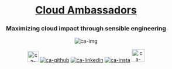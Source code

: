 <h1 align="center"><a href="https://cloudambassadors.com/">Cloud Ambassadors</a></h1>
<h3 align="center"> Maximizing cloud impact through sensible engineering</h3>

<p align="center">
  <img align="center" src="https://github.com/user-attachments/assets/4d914626-3726-4190-8b14-376f5f14d5fc" alt="ca-img" class="ca-img">
</p>

<p align="center">
<a href="engage@cloudambassadors.com"><img src="https://github.com/user-attachments/assets/e1a879d8-4d91-4ac5-a7bc-6e00f904e831" alt="ca-mail" height="30px"></a>
<a href="https://github.com/The-Cloud-Ambassadors"><img src="https://github.com/user-attachments/assets/2ee7a370-6228-4f61-9078-856f78dae7e5" alt="ca-github"></a>
<a href="https://www.linkedin.com/company/cloudambassadors/"><img src="https://github.com/user-attachments/assets/8a1ed255-0837-4681-9d9d-4095eec25d81" alt="ca-linkedin"></a>
<a href="https://www.instagram.com/cloudambassadors/"><img src="https://github.com/user-attachments/assets/7cc9c210-59a4-41d8-8da0-dbbb2942fca8" alt="ca-insta"></a>
<a href="https://boxsand.ai/"><img src="https://github.com/user-attachments/assets/2621b1f8-32a7-4aea-8859-779561708818" alt="ca-boxsand" height="35px"></a>
</p>

